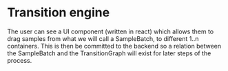 # Transition engine

The user can see a UI component (written in react) which allows them to drag samples from what we will call a SampleBatch, to different 1..n containers. This is then be committed to the backend so a relation between the SampleBatch and the TransitionGraph will exist for later steps of the process.
